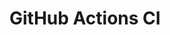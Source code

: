# GitHub Actions CI


































































































































































































































































































































































































































































































































































































































































































































































































































































































































































































































































































































































































































































































































































































































































































































































































































































































































































































































































































































































































































































































































































































































































































































